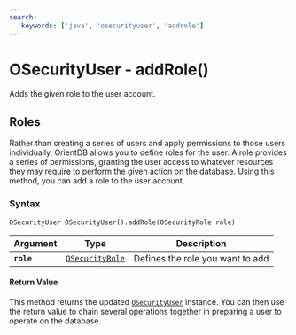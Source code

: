 ```yaml
---
search:
   keywords: ['java', 'osecurityuser', 'addrole']
---
```


# OSecurityUser - addRole()

Adds the given role to the user account.

## Roles

Rather than creating a series of users and apply permissions to those users individually, OrientDB allows you to define roles for the user.   A role provides a series of permissions, granting the user access to whatever resources they may require to perform the given action on the database.  Using this method, you can add a role to the user account.

### Syntax

```
OSecurityUser OSecurityUser().addRole(OSecurityRole role)
```

| Argument | Type | Description |
|---|---|---|
| **`role`** | [`OSecurityRole`](../OSecurityRole.md) | Defines the role you want to add |


#### Return Value

This method returns the updated [`OSecurityUser`](../OSecurityUser.md) instance.  You can then use the return value to chain several operations together in preparing a user to operate on the database.

